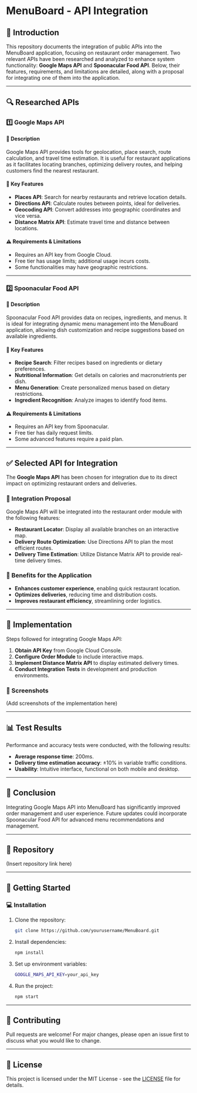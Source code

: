 # MenuBoard - API Integration

## 📌 Introduction
This repository documents the integration of public APIs into the MenuBoard application, focusing on restaurant order management. Two relevant APIs have been researched and analyzed to enhance system functionality: **Google Maps API** and **Spoonacular Food API**. Below, their features, requirements, and limitations are detailed, along with a proposal for integrating one of them into the application.

---

## 🔍 Researched APIs

### 1️⃣ Google Maps API

#### 📝 Description
Google Maps API provides tools for geolocation, place search, route calculation, and travel time estimation. It is useful for restaurant applications as it facilitates locating branches, optimizing delivery routes, and helping customers find the nearest restaurant.

#### 🚀 Key Features
- **Places API**: Search for nearby restaurants and retrieve location details.
- **Directions API**: Calculate routes between points, ideal for deliveries.
- **Geocoding API**: Convert addresses into geographic coordinates and vice versa.
- **Distance Matrix API**: Estimate travel time and distance between locations.

#### ⚠️ Requirements & Limitations
- Requires an API key from Google Cloud.
- Free tier has usage limits; additional usage incurs costs.
- Some functionalities may have geographic restrictions.

---

### 2️⃣ Spoonacular Food API

#### 📝 Description
Spoonacular Food API provides data on recipes, ingredients, and menus. It is ideal for integrating dynamic menu management into the MenuBoard application, allowing dish customization and recipe suggestions based on available ingredients.

#### 🚀 Key Features
- **Recipe Search**: Filter recipes based on ingredients or dietary preferences.
- **Nutritional Information**: Get details on calories and macronutrients per dish.
- **Menu Generation**: Create personalized menus based on dietary restrictions.
- **Ingredient Recognition**: Analyze images to identify food items.

#### ⚠️ Requirements & Limitations
- Requires an API key from Spoonacular.
- Free tier has daily request limits.
- Some advanced features require a paid plan.

---

## ✅ Selected API for Integration
The **Google Maps API** has been chosen for integration due to its direct impact on optimizing restaurant orders and deliveries.

### 📌 Integration Proposal
Google Maps API will be integrated into the restaurant order module with the following features:
- **Restaurant Locator**: Display all available branches on an interactive map.
- **Delivery Route Optimization**: Use Directions API to plan the most efficient routes.
- **Delivery Time Estimation**: Utilize Distance Matrix API to provide real-time delivery times.

### 🎯 Benefits for the Application
- **Enhances customer experience**, enabling quick restaurant location.
- **Optimizes deliveries**, reducing time and distribution costs.
- **Improves restaurant efficiency**, streamlining order logistics.

---

## 🔧 Implementation
Steps followed for integrating Google Maps API:
1. **Obtain API Key** from Google Cloud Console.
2. **Configure Order Module** to include interactive maps.
3. **Implement Distance Matrix API** to display estimated delivery times.
4. **Conduct Integration Tests** in development and production environments.

### 📸 Screenshots
(Add screenshots of the implementation here)

---

## 📊 Test Results
Performance and accuracy tests were conducted, with the following results:
- **Average response time**: 200ms.
- **Delivery time estimation accuracy**: ±10% in variable traffic conditions.
- **Usability**: Intuitive interface, functional on both mobile and desktop.

---

## 🎯 Conclusion
Integrating Google Maps API into MenuBoard has significantly improved order management and user experience. Future updates could incorporate Spoonacular Food API for advanced menu recommendations and management.

---

## 📂 Repository
(Insert repository link here)

---

## 🚀 Getting Started
### 💻 Installation
1. Clone the repository:
   ```sh
   git clone https://github.com/yourusername/MenuBoard.git
   ```
2. Install dependencies:
   ```sh
   npm install
   ```
3. Set up environment variables:
   ```sh
   GOOGLE_MAPS_API_KEY=your_api_key
   ```
4. Run the project:
   ```sh
   npm start
   ```

---

## 🤝 Contributing
Pull requests are welcome! For major changes, please open an issue first to discuss what you would like to change.

---

## 📜 License
This project is licensed under the MIT License - see the [LICENSE](LICENSE) file for details.


